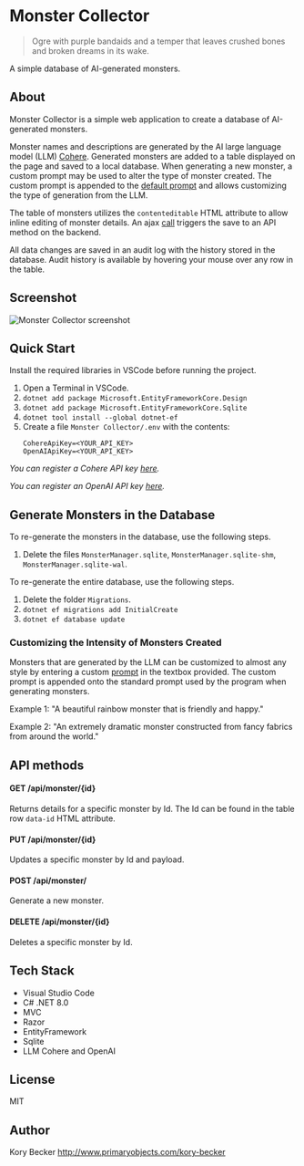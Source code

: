 Monster Collector
=================

> Ogre with purple bandaids and a temper that leaves crushed bones and broken dreams in its wake.

A simple database of AI-generated monsters.

## About

Monster Collector is a simple web application to create a database of AI-generated monsters.

Monster names and descriptions are generated by the AI large language model (LLM) [Cohere](https://cohere.com). Generated monsters are added to a table displayed on the page and saved to a local database. When generating a new monster, a custom prompt may be used to alter the type of monster created. The custom prompt is appended to the [default prompt](Monster%20Collector/Managers/MonsterFactory.cs#L31-L37) and allows customizing the type of generation from the LLM.

The table of monsters utilizes the `contenteditable` HTML attribute to allow inline editing of monster details. An ajax [call](Monster%20Collector/wwwroot/js/site.js) triggers the save to an API method on the backend.

All data changes are saved in an audit log with the history stored in the database. Audit history is available by hovering your mouse over any row in the table.

## Screenshot

![Monster Collector screenshot](screenshot.png)

## Quick Start

Install the required libraries in VSCode before running the project.

1. Open a Terminal in VSCode.
2. `dotnet add package Microsoft.EntityFrameworkCore.Design`
3. `dotnet add package Microsoft.EntityFrameworkCore.Sqlite`
4. `dotnet tool install --global dotnet-ef`
5. Create a file `Monster Collector/.env` with the contents:
    ```
    CohereApiKey=<YOUR_API_KEY>
    OpenAIApiKey=<YOUR_API_KEY>
    ````

*You can register a Cohere API key [here](https://dashboard.cohere.com/api-keys).*

*You can register an OpenAI API key [here](https://platform.openai.com/account/api-keys).*

## Generate Monsters in the Database

To re-generate the monsters in the database, use the following steps.

1. Delete the files `MonsterManager.sqlite`, `MonsterManager.sqlite-shm`, `MonsterManager.sqlite-wal`.

To re-generate the entire database, use the following steps.

1. Delete the folder `Migrations`.
2. `dotnet ef migrations add InitialCreate`
3. `dotnet ef database update`

### Customizing the Intensity of Monsters Created

Monsters that are generated by the LLM can be customized to almost any style by entering a custom [prompt](Monster%20Collector/Managers/MonsterFactory.cs#L31-L37) in the textbox provided. The custom prompt is appended onto the standard prompt used by the program when generating monsters.

Example 1: "A beautiful rainbow monster that is friendly and happy."

Example 2: "An extremely dramatic monster constructed from fancy fabrics from around the world."

## API methods

#### GET /api/monster/{id}

Returns details for a specific monster by Id. The Id can be found in the table row `data-id` HTML attribute.

#### PUT /api/monster/{id}

Updates a specific monster by Id and payload.

#### POST /api/monster/

Generate a new monster.

#### DELETE /api/monster/{id}

Deletes a specific monster by Id.

## Tech Stack

- Visual Studio Code
- C# .NET 8.0
- MVC
- Razor
- EntityFramework
- Sqlite
- LLM Cohere and OpenAI

## License

MIT

## Author

Kory Becker http://www.primaryobjects.com/kory-becker

